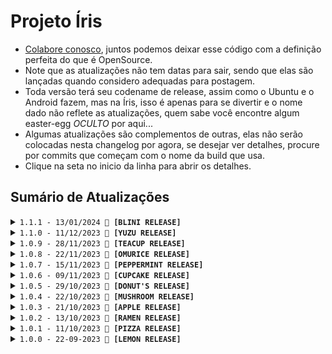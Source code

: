 # Projeto Íris
- [Colabore conosco](https://linktr.ee/killovsky), juntos podemos deixar esse código com a definição perfeita do que é OpenSource.
- Note que as atualizações não tem datas para sair, sendo que elas são lançadas quando considero adequadas para postagem.
- Toda versão terá seu codename de release, assim como o Ubuntu e o Android fazem, mas na Íris, isso é apenas para se divertir e o nome dado não reflete as atualizações, quem sabe você encontre algum easter-egg *OCULTO* por aqui...
- Algumas atualizações são complementos de outras, elas não serão colocadas nesta changelog por agora, se desejar ver detalhes, procure por commits que começam com o nome da build que usa.
- Clique na seta no inicio da linha para abrir os detalhes.
<!-- No vazio do nada, em meio à névoa,
Uma chama primordial, ainda que extinta, persiste.
Em sua escuridão, o eco de uma voz ressoa:

"Não pertenço a este mundo, nem sou vossa criação.
Meu destino me fora forjado e selado."

Em sua essência, a chama é pura e inocente,
Mas a corrupção da escuridão a consumiu.
Agora, ela é apenas uma sombra de seu passado,
Uma lembrança de um tempo que jaz inexistênte.

Mesmo se antes havia um ser superior,
Este ser não se curvará e eu não obedecerei.
Que aqui pereçamos diante de antigos pecados obscuros
Que fogem de vossa luz abençoada.

Mas um dia, pequenas chamas dançarão ao redor de sua escuridão,
Embebecidas pela alma daqueles que enfrestastes no passado.
E então, vossa luz majestosa haverá de retornar.

A voz ecoou seu último suspiro.

"Inaceso, ainda pode ouvir as vozes daqueles que subjugaste?" -->

## Sumário de Atualizações

<details>
  <summary><code>1.1.1 - 13/01/2024 🥞 <strong>[BLINI RELEASE]</strong></code></summary>
<!-- Ao som do Jhonny Guitar enquanto imagina ratos gigantes, Jazz (Smudge) Cat guarda com carinho seus blinis deliciosos na mesa depois de quase morrer na salada enquanto era cacoado por uma mulher euforica, ele te olha com um aviso: "Não mexa nos meus blinis ou você pode acordar em um mundo quadrado na segunda-feira, vestido de Steve (Smith), sem lasanha e refém do gato imortal Simon, meu irmão de gangue (saints)..." -->

### Mural
- E quase 1 mês depois...estou de volta! Fiz os diversos exames medicos, ainda não tenho os resultados, somente no fim do mês, mas por agora, após descansar bastante, me sinto bem renovado, então estou confiante de que era um baita estresse mental apenas, mas vamos aguardar para ver.

- Essa atualização foi feita em alguns dias, já que faz pouco tempo que voltei, o Banner da página inicial é outra criação do nosso querido designer [Jojo](https://bento.me/jocosta) com base em uma imagem oficial da Íris, a próxima atualização pode não conter um banner, pois ele acabou tendo um acidente e está em recuperação, mas claro, farei uma nova foto linda (embora as edits dele sejam edições excepcionais) no lugar! E não menos importante, desejo(amos) melhoras, Jojo.

- Agora temos um novo link geral, devido a bitly bloquear a URL da Íris por conta da quantidade de acessos, basta [Clicar Aqui](https://linktr.ee/killovsky).

### Novidades
1. **Cheats**
    - Adicionado sistema para roubar nos jogos e leveling, mas claro, você não faria isso, né?
    - Há limitações por questões de segurança, mas em geral, o sistema se encontra bem poderoso, rápido e funcional.

2. **TTP**
    - Adicionei o sistema de TTP e ATTP, assim você poderá gerar stickers apartir de textos.
    - Ele é apenas uma base universal, ou seja, rodará em qualquer PC sem precisar de códigos adicionais.
    - Por conta da questão acima, sua qualidade é inferior ao comando de outros BOTs ou APIs por ai, mas olhe o lado bom, OFFLINE E ILIMITADO!

3. **Banner**
    - Adicionado um banner configuravél no menu, para tornar ele bonitão!
    - Você pode mudar o banner trocando a imagem na pasta 'Cache' dentro da pasta 'Default' na pasta de comandos.
    - O banner será atualizado a cada update de codename, embora, caso não seja possivel fazer banners, uma nova foto da Íris será usada.

4. **Anti-links**
    - Adicionado um antilinks poderoso, com três formas de operação: TUDO, URLs inseguras e Convites!
    - O sistema de links inseguros banirá qualquer link pornografico, apostas, virus, fakenews ou similares.
    - Ele tem construção baseada no conceito de um adblocker que opera com arquivo hosts, por isso, as URLs estão em um arquivo TXT, edite-o para bloquear mais URLs!

5. **Censura**
    - Adicionado um comando para limitar o grupo para apenas administradores e vice-versa.

6. **Existence**
    - Adicionado uma função para DEVs que verifica a existência de uma URL de forma rápida, está presente no sistema others.

7. **RegExp**
    - Adicionado mais informações no sistema de verificação de URL por RegExp.

8. **WAME**
    - Adicionado sistema de marcar com direito a receber o número, assim como o link wame, do mencionado.

9. **EslintRC**
    - Adicionado novas regras no arquivo do eslint.

10. **Íris**
    - Novas imagens da nossa querida Íris, liberadas!
    - Nova historia da foto disponivel [Clicando Aqui](https://t.me/IRISPROJECT/126).
    - Todas as novas fotos terão uma história narrativa breve, pois estou entrando no mundo da escrita, arte e música, usarei a Íris como treino!

11. **Outros**
    - Como sempre, tenho pessima memoria...

### Correções
1. **Handler**
    - O handler não verificava pela presença de argumentos, o que fazia ele dizer que rodou, quando não o fez realmente.

2. **Typings**
    - Removi linhas inúteis e melhorei as que podiam ser simplificadas.

3. **SQL**
    - Aplicado uma limpeza de caracteres especiais no SQL, assim reduzirá os riscos da função recusar a operação do comando.
    - Em contrapartida, isso pode levar a erros em nomes, por favor, evite usar nomes com simbolos especiais, letras modificadas ou emojis.

4. **Message**
    - Corrigido um erro que fazia a print da mensagem falhar ao ser exibida no terminal, se isso ocorrer, um simbolo de interrogação será usado.

5. **Strings**
    - Normalizado o uso da função Strings, que estava retornando o valor direto, não permitindo a checagem da key de sucesso ou demais.

6. **RegExp**
    - Corrigido erros de type no sistema de RegExp, agora usamos módulos de verificação de URL em conjunto.

7. **Verifiers**
    - O uso dela anteriormente estava incorreto no exemplo, não mais.

8. **Tesseract**
    - Desativado temporariamente a verificação do tesseract, já que ainda não há comandos com ele.

9. **URL**
    - Corrigido a URL que foi banida pela bitly.

10. **Outros**
    - Como sempre, tenho pessima memoria...

### Removido
1. **Metrics**
    - Arquivo morto que foi restaurado na limpeza das commits, era inútil.

</details>

<details>
  <summary><code>1.1.0 - 11/12/2023 🍊 <strong>[YUZU RELEASE]</strong></code></summary>
<!-- Quando a vida te der uma Yuzu, chame a 'tia Mei' e faça um suco de Citrus! -->

### Nota Especial de Dezembro 🎄🎉
- **Eventos:** Espalhei um toque natalino, de ano novo e aniversário pelo nosso site. Descubra esses detalhes especiais como easter-eggs escondidos! 🥳
- **Niver:** Dezembro é um mês duplamente especial, celebrando o nono (9º) aniversário da Íris do Legião Z. Sim, NOVE ANOS! Parabéns, Íris e Legião Z! 🎂

### Mural
- Infelizmente, não tenho muitas novidades desta vez, devido a razões explicadas abaixo. Mesmo assim, me empenhei para criar alguns jogos na esperança de que apreciem. Não está perfeito, pois não pude dedicar tanto tempo à programar.

- Estou dando uma pausa temporária no desenvolvimento da Íris devido a problemas de saúde. Marquei exames para este mês, e o tempo restante foi aconselhado para descanso e cuidados físicos e mentais. Pretendo retornar o mais breve possível.

- Não haverá mais uma equipe oficial, devido à falta de apoio da comunidade e da antiga equipe oficial. Assim que eu voltar, assumirei a produção sozinho e elaborarei o código da maneira que EU considerar necessária. Não pedirei mais por ajuda e não darei prioridade a pedidos ou sugestões.

- Para mais detalhes sobre tudo acima, [confira aqui](https://t.me/s/irisproject).

### Novidades
1. **Idiomas**
    - Novo idioma, agora a Íris também funcionará aos usuários que falam Árabe, totalizando 13 idiomas operantes!
    - Revisão do idioma árabe feita pelo [@majdgh6](https://github.com/majdgh6).
2. **Jogos**
    - Novos jogos, em especial, os de cassino e mais simples, como `Spin`, `Roubar`, `Roleta Russa`, `Jokenpo` e `Flip a Coin`.
    - Existe um modo de cadeia, caso você não possa pagar a multa por roubar, se pego.
3. **Privado**
    - Inserido uma mensagem de alerta para certas execuções de comandos no PV.
4. **Sticker Customizado**
    - Agora é possivel renomear seus stickers para o que quiser usando o comando `rename` ou inserindo `-custom` no comando de Sticker.
5. **Leveling**
    - Agora os usuários começam com valores para poderem começar a jogar de imediato.
6. **Banner**
    - Imagem natalina para a página inicial feita pelo artista [Jojo](https://bento.me/jocosta).
7. **Eslint**
    - A configuração dele agora é feita por arquivos YML.

### Correções
1. **Body**
    - A body estava removendo letras devido a uma má formatação da RegExp que ela utiliza.
2. **YouTube**
    - Corrigido a mensagem de erro do YouTube em casos de não encontrar ou não poder baixar uma mídia.
3. **Profile**
    - Resolvido o problema de obter a foto de perfil correta.
4. **Formatação**
    - Corrigi todos os erros que pude encontrar relacionados a formatação e badcode.

### Removido
1. **Dialogos**
    - Alguns dialogos inúteis que não irei usar.
2. **Eslint JSON**
    - Efetuado a troca para a versão YML.

</details>

<details>
  <summary><code>1.0.9 - 28/11/2023 🍵 <strong>[TEACUP RELEASE]</strong></code></summary>
<!-- Enquanto todos lutam pela sobrevivência e comida, e para terem mais um dia sem virar o almoço de um titã, Levi se senta em casa e pensa mais uma vez em como seria bom abrir uma loja de chá em um mundo lindo, limpo e sem violência. -->

### Mural
- Versão feita as pressas por motivos de mudanças na equipe de desenvolvimento da Íris, ainda não é tudo que a versão anterior almejava ter e não houve muito tempo para checagem, mas deve funcionar adequadamente ainda assim.

### Novidades
1. **Toolbox**
    - Uma ferramenta linda, mas experimental, que permite automatizar tarefas como atualizações, instalação de programas e demais.
2. **Revisão**
    - Feito mais uma parte da revisão da versão anterior, ainda não completo no entanto.
3. **Comando**
    - Inserido um comando para mostrar todos os aliases de comandos (/allcmd).
4. **Ping**
    - Inserido nome da release no comando ping.
5. **Velocidade**
    - Aprimorado ainda mais a velocidade.
6. **Certificado**
    - Novo certificado para o site localhost da Íris, se ainda não estiver usando HTTPS, instale o arquivo 'RootCA.crt' no seu sistema.
7. **Template**
    - O template de como criar comandos foi atualizado.
8. **Funções**
    - Algumas funções foram refeitas como parte da revisão geral.
9. **Git Ignore**
    - Atualizei o gitignore para não upar ou deixar de upar arquivos importantes.

### Correções
1. **Sticker**
    - Corrigido erro que fazia o sticker não ser executado por falta de mídia.
2. **WhatsApp Web**
    - Corrigido erro que fazia stickers não renderizarem no WhatsApp Web.
3. **Construct**
    - Corrigido erro de não retornar a mensagem base no caso de falhas.
4. **NASA**
    - Inserido imagem padrão, caso a NASA não envie uma.
5. **YouTube**
    - Corrigido o download de Shorts no YouTube, note que alguns videos ainda não podem ser baixados por questões do YouTube.
    
### Removido
1. **Códigos**
    - Diversos comentarios e códigos sem uso.

</details>

<details>
  <summary><code>1.0.8 - 22/11/2023 🍛 <strong>[OMURICE RELEASE]</strong></code></summary>
<!-- Enquanto as gotas de chuva caem nos jardins de The Garden of Words, a omurice da Yukino recebe uma atualização secreta. Descubra o sabor poético que se desdobra a cada garfada. Será que você consegue decifrar os versos escondidos nas camadas de arroz, omelete e linhas de código? -->

### Mural
- Esta versão é parcial, ela não foi postada com tudo que deveria ter segundo meus cronogramas (que não existem), então apesar de ser considerada uma release completa, ela não é, pois seu contéudo era tão absurdamente grande, que resolvi deixar o resto dos sistemas para uma próxima release, e como sempre, bugs são esperados.

- Essa versão tem tanta, **TANTA COISA**, que não sei nem descrever adequadamente o quão imensa e númerosa ela é, diversas coisas podem ter sido esquecidas de ser inseridas nessa changelog, e se houver novos erros devido a alguma coisa que mexi, informe para que eu possa realizar a correção de forma urgente.

### Novidades
1. **Documentação**
    - Atualizei as documentações de guia, contribuição, segurança, código de condulta e tudo mais.
2. **Website**
    - Finalmente temos um website para a Íris, e ele não só contém eastereggs, como também diversos links úteis, incluindo até sistema de tradução automatica dos textos.
3. **Leveling**
    - Implementação parcial do leveling, com direito a levelup, card e ganhos em jogos.
4. **Database**
    - Atualizei algumas formas de uso da database para que os comandos estejam em ordem com a mesma.
5. **Comandos**
    - Programei comandos de busca de imagens, mais memes, criações de cards, banners e muito mais.
6. **Construct**
    - Agora temos uma propriedade que lista até as alias de comandos, não sendo mais somente as pastas.
7. **NSFW**
    - Inserido um sistema de permissão para mandar contéudo NSFW para os grupos nos comandos de imagem.
8. **Config**
    - Foi feito um reajuste das configurações no arquivo JSON.
9. **Leveling**
    - As configurações de leveling agora se encontram presentes no arquivo 'leveling.json'.
10. **Default**
    - Implementei uma função no sistema de fallback das functions, a metrics. Ela foi movida para lá.
11. **Terminal**
    - Inserido um sistema de segurança simples contra bruteforces.
12. **Páginas**
    - As páginas foram separadas em arquivos '.html', '.css' e '.js' para torná-las mais rápidas.
13. **Tutorial**
    - O tutorial foi atualizado para uma página de arquivo '.md', ficando mais simples de entender.
14. **Outros**
    - Essa release trouxe MUITAS coisas, é impossivel lembrar e descrever todas, peço que analise manualmente os arquivos editados.

### Correções
1. **Sticker**
    - Os stickers de gif, video e mídias as vezes se tornavam muito pesados.
2. **Profile**
    - Em erros, a Íris não estava enviando fotos padrões para comandos.
3. **Comentarios**
    - Revisei e atualizei alguns comentarios nos arquivos que cheguei a olhar, mais deles serão corrigidos na próxima.
4. **Reajuste**
    - Agora boa parte dos comandos tem uma config para printar o erro inteiro, no entanto, **ISSO É UMA IMPLEMENTAÇÃO PARCIAL** e mais sistemas serão inseridos nisso, por favor, não abra pull requests para corrigir isso, farei eu mesmo por estar revisando as funções, uma a uma.
5. **Outros**
    - Essa release trouxe MUITAS coisas, é impossivel lembrar e descrever todas, peço que analise manualmente os arquivos editados.

### Removido
1. **Arquivos**
    - Foi removido boa parte dos arquivos e códigos sem utilidade atual.
2. **Códigos**
    - Removido uma baita quantidade de códigos ínuteis que podiam ser simplificados, mais disso ocorrerá em breve.
5. **Outros**
    - Essa release trouxe MUITAS coisas, é impossivel lembrar e descrever todas, peço que analise manualmente os arquivos editados.

</details>

<details>
  <summary><code>1.0.7 - 15/11/2023 🥤 <strong>[PEPPERMINT RELEASE]</strong></code></summary>
<!-- Dr. Pepper! Isso só pode ser a escolha de Steins Gate! -->

### Mural
- Esta versão é experimental, e embora eu acredite que todos os 60+ novos comandos estejam funcionando conforme o esperado, eu ainda não tive a oportunidade de testar cada um individualmente. Caso você encontre algum erro ou tenha alguma dificuldade, por favor, informe-me nas [redes sociais](https://bit.ly/BOT-IRIS) para que eu possa realizar correções.

- Estou me sentindo um pouco sobrecarregado e cansado, pois adicionei tantas novidades que acabei esquecendo de manter a changelog atualizada. Estou meio perdido em meio a tantas funcionalidades. Dê uma explorada para descobrir todas as novidades, correções e remoções que não estão aqui.

### Novidades
1. **Jogos**
    - Finalmente temos jogos e são nada mais, nem menos, que TicTacToe e Xadrez!
2. **Avisos**
    - Inseri avisos de apenas pessoal autorizado em alguns comandos.
3. **Propriedades**
    - Inseri uma nova propriedade para consulta na Construct, o `groupCreator`.
4. **Manager**
    - Inseri comandos para gerenciamento de grupos, como `promote`, `demote`, `kick`, `add`, `softban` e outros, é aconselhavél evitar o uso dos dois últimos ditos.
5. **Dialogos**
    - Mais dialogos relacionados a novos comandos.
6. **Memes**
    - Inserido **55+** novos comandos de meme!
7. **Config**
    - Inserido uma configuração de dono para qualidade para o stickers outra para controle das funções de adicionar pessoas.
8. **Changelog**
    - Novo sistema para a changelog, está usando elementos de HTML para fazer colapse e reduzir a quantidade de textos presentes na tela.

### Correções
1. **Tutorial**
    - Corrigido algumas linhas que estavam sem uso no arquivo de tutorial.
2. **Memes/Cards**
    - O sistema de canvas não estava configurado para exibir os erros e a imagem para erros não era um Buffer.
3. **Cores**
    - Ajustei algumas cores dos cards para ficarem mais fluídas, todas baseadas em cores de empresas de videogame.
4. **Comandos**
    - O comando de memes foi atualizado, conforme dito acima, mas diversas propriedades inúteis foram removidas para tornar melhor e mais rápido.

### Removido
1. **DrawScale**
    - Removido a função drawScale por ser uma das que trabalhei antes do hiato, agora fui olhar e não entendi bem o ponto dela, portanto, apagada.

</details>

<details>
  <summary><code>1.0.6 - 09/11/2023 🧁 <strong>[CUPCAKE RELEASE]</strong></code></summary>
<!-- Se você veio apenas se deliciar com cupcakes, é melhor fugir, Natsuki está logo atrás de você! -->

### Novidades
1. **Everyone**
    - Adicionei o comando everyone para quem tiver permissão de usar.
2. **Edited Messages**
    - Adicionado suporte a mensagens editadas.
3. **Antispam**
    - Adicionado sistema de antispam de comandos e mídias.
4. **Logging**
    - Adicionado novo sistema de logging de mensagens e comandos.
5. **Meme Sticker**
    - Agora você pode converter memes diretamente em stickers.
6. **Funções**
    - Inseri novas funções para uso na Indexer.
7. **Configs**
    - Novas configurações disponiveis.
8. **Wait**
    - Inserido mensagens de espera em alguns comandos.
9. **Menu de ajuda**
    - Atualizei o menu de ajuda para conter as dicas de uso também.
10. **Build Name**
    - Adicionei o uso de nomes de release para tornar mais divertido as versões.
11. **Guia**
    - Inserido o guia na falta de programas para instalar.
12. **Outros**
    - Demorei demais na atualização e esqueci de tudo que fiz, há mais coisas, mas são pequenas e irrelevantes em comparação as acima.

### Correções
1. **Cases**
    - Algumas cases rodavam sem o prefix quando deveriam ser com ele apenas.
2. **Decrypt**
    - As mídias estavam sendo baixadas mesmo sem ser um comando, o que ocasiona em erros de acesso por spam.
3. **Type**
    - Algumas linhas que deveriam ter ? não estavam com ele, podendo causar erros na substituição de strings.
4. **Default photo**
    - Inseri a foto da Íris como imagem padrão dos erros de mídia.
5. **Database**
    - Ajustei alguns valores da database para uso melhor.
6. **Usos de comando**
    - Alguns comandos exibiam alias que não eram funcionais.
7. **Informação**
    - Ajustei algumas informações que estavam fora de ordem, como na ajuda e comentários.
8. **Outros**
    - Mesma coisa da "novidades 11".

</details>

<details>
  <summary><code>1.0.5 - 29/10/2023 🍩 <strong>[DONUT'S RELEASE]</strong></code></summary>
<!-- Homer Simpson aprovou esta atualização repleta de donuts! -->

### Mural
- Importante: Leia a descrição da commit 'Release 1.0.5' antes de prosseguir

### Novidades
1. **Memes**
	- Adicionado alguns comandos de memes usando nada menos que Canvas! Em breve muito, muitooo mais!
2. **Language**
	- Novo sistema seletor de idiomas, agora gringos podem usar outros idiomas isoladamente sem afetar o idioma geral da Íris.
3. **Personal Data**
	- Adicionado algumas databases de uso pessoal e premodelação para futuros usos dela.
4. **SQL Collector**
	- Mais informações disponiveis no nosso sistema de SQL, em breve terá uso.
5. **ViewOnce**
	- Implementado o sistema de visualização única no Construct, ainda não há comandos usando, mas ele pode ser identificado e usado agora.
6. **Contadores**
	- Implementei o sistema de leveling parcialmente, por hora só aumenta o contador de mensagens e o XP da pessoa.
7. **Mentions**
	- Atualizei os comandos para funcionarem com marcação na mensagem, marcando a mensagem e outros.
8. **Pushname**
	- Sistema de database para obter os nomes usados anteriormente, caso a pessoa retire o atual ou ele se encontre ilegivel pela Íris.
9. **Configs**
    - Adicionado novas configurações que possibilitam maior customização do collector nas mensagens.
10. **Welcome/Goodbye - Canvas**
    - Adicionado cartão de entrada e saída usando canvas com mensagens customizadas!
11. **Leveling - Canvas**
    - Implementação parcial do nosso sistema de leveling no card de canvas.
12. **Profiling**
    - Implementado sistema de obter a foto avançadamente, não dropa erros, ao contrario do sistema do Baileys.
13. **SQL Private**
    - Implementado uso de comandos SQL no PV, atualmente o foco é apenas criar a database e usar o language para customizar seu idioma.
14. **Help Menu**
    - Implementei o menu de ajuda onde faltava.

### Correções
1. **Sessão**
    - Havia uma falha desconhecida que fazia a sessão nunca funcionar novamente após ela.
2. **Stickers ViewOnce**
    - Os stickers em marcação ou mensagem de visualização única falhavam.
3. **Alias**
    - Apesar de não detectado oficial em nenhum sistema e nenhum report a mais, fiz uma correção extra que adiciona alias automaticamente, corrigindo a falha (?) presente na [PR #611](https://github.com/KillovSky/Iris/pull/611).
4. **Documentação**
    - Aprimorado a documentação do Termux afim de se rodar Canvas.
    - Se seu Linux tiver problemas para instalar, tente os comandos apt do Termux.

### Removido
1. **Arquivos Inutéis**
    - Removi ALGUNS arquivos inutéis sem uso atualmente, futuramente podem ser usados, claro.
2. **Sistema REM**
    - Removido o sistema REM do handler para strings, uma vez que só vamos trocar ou resetar as strings, não retirar parcialmente valores.

</details>

<details>
  <summary><code>1.0.4 - 22/10/2023 🍄 <strong>[MUSHROOM RELEASE]</strong></code></summary>
<!-- Bowser invadiu o Reino dos Cogumelos digitais, mas Mario está pronto para a batalha! -->

### Novidades
1. **Issue Template**
	- Agora os desenvolvedores terão todas as informações que precisam.
2. **Readme.md**
	- Apresentando aqui nossa nova interface do Projeto Íris!
3. **Instalação**
	- Adicionado tutoriais super completos de como fazer a instalação no Termux, Windows e Linux.
4. **NASA**
	- Implementado o comando de obter a APOD da NASA.
5. **Whitelist**
	- Implementado o sistema de whitelist para não banir mesmo na blacklist e demais.
6. **APIs**
	- Implementei o sistema de APIs de volta, embora por hora só usemos o da NASA.
	
### Correções
1. **Custom Prefix**
	- Ativar o prefix customizado antes de inserir um causava erros.
2. **Arquivos HTML e MD**
	- Corrigi algumas falhas nos arquivos MD e mudei a localização dos arquivos HTML.
3. **Dialogue Picker**
	- Dei um nome mais chamativo aos sistemas de dialogo, pra ajudar no Visual Code Studio.
4. **Prefix**
	- O prefix '^' estava duplicado na configuração.
5. **Fundings**
	- Corrigi os links presentes no arquivo de doações.
6. **Blacklist e AntiFake**
	- Agora o Blacklist e o AntiFake funcionam adequadamente.
7. **Linhas**
	- Corrigido a formatação incorreta presente em alguns arquivos, mudando de CRLF para LF.

### Removido
1. **Termux.txt**
	- Por que esse arquivo se temos um baita guia bem explicado agora?
    
</details>

<details>
  <summary><code>1.0.3 - 21/10/2023 🍏 <strong>[APPLE RELEASE]</strong></code></summary>
<!-- Ryuk está à solta e com uma fome insaciável por maçãs. Alguém o alimente antes que ele comece a escrever nomes em seu Death Note! -->

### Novidades
1. **Verificação de requisitos mínimos**
    - Não se preocupe com PCs ruins, isso é para saber se você instalou os programas, tendo eles, roda.
2. **Obtenção de array de comandos**
    - Nosso bom e incrivel menu em Bash agora vai retornar os comandos em formato array ou menu completo.
3. **Filtragem de mensagens e comandos da Íris**
    - Íris não executará mais as próprias mensagens, visto que isso é uma falha de segurança.
4. **Implementação parcial do leveling e banking**
    - Os dados dos dois já estão disponiveis para construção de sistemas de jogo na database SQL.
5. **Menu atualizado**
    - O sistema do menu agora exibe o prefix para tornar mais fácil de saber como usar.
6. **Guia de contribuição**
    - Adicionei um pequeno guia de como contribuir com o Projeto Íris, leia [aqui](https://github.com/KillovSky/Iris/blob/main/.github/CONTRIBUTING.md).

### Correções
1. **Formatação**
    - Alguns arquivos estavam com tabs em vez de espaço, o que é uma quebra do nosso linter (pode haver mais ainda).
2. **Porta HTTPS do Terminal-WEB**
    - Não importava o que inserisse, o terminal-web utilizava a mesma porta que http.
3. **Inserção de valores na database**
    - Alguns dados de formato array não se inseriam na database, ainda pode haver dados que darão erros, pois a database está em produção parcial e bugs são esperados.
    - Alguns comandos não se desativavam, além disso, comandos como mudar prefix foram corrigidos.
4. **TODOS os arquivos SQL desatualizados**
    - Alguns sistemas SQL estavam usando códigos da OpenWA, foram migrados para funcionar em baileys agora.
5. **Localização de pastas**
    - Alguns sistemas estavam indo no literal e tentando acessar pastas de comandos em modo case sensitive, dando erros.
6. **Symlinks**
    - Corrigi algumas chamadas que davam erros ao usar o Indexer com proposito de eventos de entrada e saida de users.
7. **Download de mídias no IOS**
    - Corrigido o problema de não conseguir abrir os documentos enviados no Play estando em um IPhone (IOS).
8. **Uso do comando Handlers**
    - O comando handlers pedia por ADM, dono, vip ou moderador para usar.
9. **Impressão dos erros**
    - A maioria dos sistemas não tinha permisssão de printar erros.
10. **Sistema de update**
    - O sistema de update estava redirecionado a um projeto paralelo que não existe mais.

### Removido
1. **Alguns prefixos**
    - Removi o prefix '?', '.' e '#' por serem usados bastante sem intuito com comandos.

</details>

<details>
  <summary><code>1.0.2 - 13/10/2023 🍜 <strong>[RAMEN RELEASE]</strong></code></summary>
<!-- O Naruto pode ser um pouco duro às vezes, talvez você não saiba, mas o Naruto também cresceu sem PCs.... -->

### Novidades
1. **Gitignore atualizado**
	- Atualizado o gitignore para refletir nas mudanças realizadas com a sessão.
2. **Novo Backup**
	- O sistema de backup antigo fazia copias de todos os arquivos que encontrasse seguindo a RegExp do bash, agora ela faz um backup somente das configurações e databases de comandos, não inserindo os arquivos JSON opcionais, como os da envInfo.
3. **Mudança de instalação**
	- Estavamos usando a GitHub do módulo Baileys em vez de usar o módulo NPM do mesmo, essa dica foi dada pelo @lucassaud na [Issue #608 -> Utilizar o Baileys da NPM em vez do repositório GitHub](https://github.com/KillovSky/Iris/issues/608).
4. **Dialogos de espera**
	- Foi adicionado mais dialogos nos casos de comandos de espera, como YouTube, cortesia de @hypegg em sua [PR #607 -> Added new messages on hold](https://github.com/KillovSky/Iris/pull/607).
5. **Atualizado a lista de dependencias**
	- Algumas dependencias como `python 3.7>` não estavam apontadas como necessarias.

### Correções

1. **Sistemas parciais revisados**
	- Welcome e Goodbye estão funcionando perfeitamente com suporte a mensagens customizadas, no entanto, os sistemas de moderador, promote, vips e demote podem não estar totalmente corretos ainda, evite-os.
2. **Status da conexão**
	- Por algum milagre, a sessão continuava online mesmo precisando de um reinicio, agora ela reinicia adequadamente conforme as mudanças, corrigindo também o erro de precisar reiniciar manualmente no primeiro escaneamento.
3. **Obtenção de alguns dados**
	- Alguns dados, mais especificadamente o log de inicio e o número da BOT, estavam sendo obtidos antes da inicialização completa, agora eles são obtidos antes de detectar a primeira mensagem.
4. **Sessão**
	- O salvamento da sessão era realizado usando `baileysBottle` que está, aparentemente, arquivado, então foi migrado para o uso das funções padrões do Baileys, o que aumenta consideravelmente a quantidade de arquivos, mas reduz a quantidade de módulos externos necessarios, corrigindo também erros de instalação relacionados a incompatibilidade do NodeJS e a versão antiga do Baileys.
5. **Dependencias inuteis**
	- Foi removido alguns modulos que não eram mais necessarios devido a já estarem inclusos em outros ou não serem mais usados.
6. **Database SQL**
	- Corrigido um erro que fazia as databases serem criados com valor de ID `false` em vez da ID de um chat.

### Bugs ainda não corrigidos

1. **Códigos sem utilização**
	- Existem diversos códigos ainda sem uma implementação, estarei focando em construir os mesmos.

</details>

<details>
  <summary><code>1.0.1 - 11/10/2023 🍕 <strong>[PIZZA RELEASE]</strong></code></summary>
<!-- Lelouch Vi Britannia Te Ordena: Não deixe a C² chegar até aqui! -->

### Novidades

1. **Menu de construção automática**
    - Implementado um novo menu de construção automática, feito em Bash Scripting, que permite aos usuários criar seus menus de forma mais rápida e fácil, categorizando os comandos por pasta.
2. **Sistema de ativações de funções parcial**
    - Implementado um sistema de ativações de funções parcial, que permite aos usuários ativar sistemas específicos, como o welcome, vips e outros, no entanto, não há uso ainda.
3. **Sistema de welcome, goodbye, antifake, vip, mod, whitelist, blacklist e outros parcialmente implementado**
    - Não é recomendado o uso, pois não foram feitos testes, podem ocorrer diversos erros, a recomendação é nem tentar ativa-los se não for um desenvolvedor.
4. **Tutorial atualizado**
    - O tutorial foi atualizado para explicar como usar o novo menu de construção automática.
5. **Gitignore atualizada**
    - A Gitignore foi atualizada para evitar upload acidental de arquivos importantes, como sessão, backups ou configurações.
6. **Security atualizado**
    - Leia [esse arquivo](https://github.com/KillovSky/Iris/blob/main/.github/SECURITY.md) se estiver em dúvida sobre a segurança do seus dados no Projeto Íris.

### Correções

1. **Play funcionando sem argumentos**
    - Corrigido um problema que fazia com que o comando `play` funcionasse mesmo sem especificar o nome da mídia.
2. **Sistema de criação de databases em SQLite3**
    - Corrigido um problema que fazia com que o sistema de criação de databases em SQLite3 gerasse arquivos incorretos ou não fosse chamado.
3. **Sistema de backups**
    - Corrigido um problema que fazia com que o sistema de backups criasse arquivos em desordem e sem limitação.
4. **Comandos do 'Default' que ainda usavam OpenWA ou estavam incorretos**
    - Corrigido alguns comandos da 'Default' que ainda usam `kill.reply`, `kill.sendText` ou outros tipos, além de má definição da marcação.
5. **Dezenas de linhas do sistema 'construct'**
    - Corrigido (parcialmente) o sistema coletor de dados para utilização local nos comandos, ele possuia falhas em relação a databases.

### Bugs ainda não corrigidos

1. **Baileys disparando as funções da Íris sem esperar o escaneamento do QR Code**
    - Um bug ainda não corrigido faz com que o baileys dispare as funções da Íris sem esperar o escaneamento do QR Code.
	- Esse bug não acontece em sessões já escaneadas, sendo só na primeira vez.
2. **Necessidade de reinicio manual após a primeira vez escaneando o QR Code**
    - Um bug ainda não corrigido faz com que seja necessário reiniciar o bot manualmente após a primeira vez escaneando o QR Code.
	- Quando você tiver escaneado a primeira vez, não haverá necessidade de escanear novamente, nunca mais ocorrendo esse bug.
3. **Sistemas parciais não testados**
    - Os sistemas de implementação parcial ainda não foram testados completamente, portanto, vão conter bugs.
4. **Raro: Problema na atualização da sessão**
	- Em casos de receber mensagens fora do padrão do WhatsApp, pode ocorrer um erro de atualização da sessão em database.
	- Um exemplo de mensagens assim são as de BOTs que aproveitam o código para gerar mensagens que não são oficialmente suportadas.
	- Esse erro não apresenta risco, uma vez que é relativo a inserção de atualização na database local.
	- Não testado, mas reiniciar/desligar após o erro pode causar uma desconexão em casos raros, mas note, estou especulando sobre isso.

</details>

<details>
  <summary><code>1.0.0 - 22-09-2023 🍋 <strong>[LEMON RELEASE]</strong></code></summary>
<!-- Michiru Matsushima passou por aqui com sua bebida super amarga de vitaminas de limão! -->

1. Initial Release.
    - Código novinho em folha!

</details>